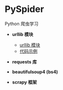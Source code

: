 # PySpider
Python 爬虫学习

+ **urllib 模块**
    + [urllib 模块](https://github.com/neo1218/PySpider/tree/master/urllib)
    + [代码示例](https://github.com/neo1218/PySpider/blob/master/urllib/urlretrieve_example.py)

+ **requests 库**

+ **beautifulsoup4 (bs4)**

+ **scrapy 框架**
